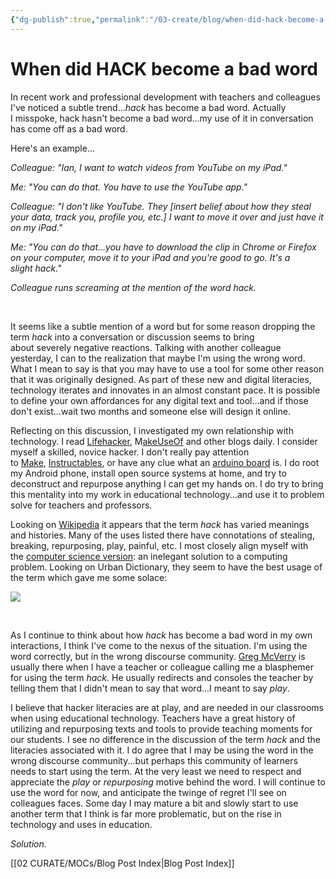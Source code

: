 ```yaml
---
{"dg-publish":true,"permalink":"/03-create/blog/when-did-hack-become-a-bad-word/","title":"When did \"HACK\" become a bad word?","tags":["edtech","education","hack","lifehack","technology"]}
---
```


# When did HACK become a bad word

In recent work and professional development with teachers and colleagues I've noticed a subtle trend..._hack_ has become a bad word. Actually I misspoke, hack hasn't become a bad word...my use of it in conversation has come off as a bad word.

Here's an example...

_Colleague: "Ian, I want to watch videos from YouTube on my iPad."_

_Me: "You can do that. You have to use the YouTube app."_

_Colleague: "I don't like YouTube. They \[insert belief about how they steal your data, track you, profile you, etc.\] I want to move it over and just have it on my iPad."_

_Me: "You can do that...you have to download the clip in Chrome or Firefox on your computer, move it to your iPad and you're good to go. It's a slight hack."_

_Colleague runs screaming at the mention of the word hack._

 

It seems like a subtle mention of a word but for some reason dropping the term _hack_ into a conversation or discussion seems to bring about severely negative reactions. Talking with another colleague yesterday, I can to the realization that maybe I'm using the wrong word. What I mean to say is that you may have to use a tool for some other reason that it was originally designed. As part of these new and digital literacies, technology iterates and innovates in an almost constant pace. It is possible to define your own affordances for any digital text and tool...and if those don't exist...wait two months and someone else will design it online.

Reflecting on this discussion, I investigated my own relationship with technology. I read [Lifehacker](http://lifehacker.com/), M[akeUseOf](http://www.makeuseof.com/) and other blogs daily. I consider myself a skilled, novice hacker. I don't really pay attention to [Make](http://blog.makezine.com/home-page-include/), [Instructables](http://www.instructables.com/), or have any clue what an [arduino board](http://www.arduino.cc/) is. I do root my Android phone, install open source systems at home, and try to deconstruct and repurpose anything I can get my hands on. I do try to bring this mentality into my work in educational technology...and use it to problem solve for teachers and professors.

Looking on [Wikipedia](http://en.wikipedia.org/wiki/Hack) it appears that the term _hack_ has varied meanings and histories. Many of the uses listed there have connotations of stealing, breaking, repurposing, play, painful, etc. I most closely align myself with the [computer science version](http://en.wikipedia.org/wiki/Hack_(computer_science)#In_computer_science): an inelegant solution to a computing problem. Looking on Urban Dictionary, they seem to have the best usage of the term which gave me some solace:

[![](images/Urban+Dictionary_+hack.jpg)](http://4.bp.blogspot.com/-vU_cke-FRE0/UCug7Pu6vcI/AAAAAAAAepQ/Y1srF9BlBFo/s1600/Urban+Dictionary_+hack.jpg)

 

As I continue to think about how _hack_ has become a bad word in my own interactions, I think I've come to the nexus of the situation. I'm using the word correctly, but in the wrong discourse community. [Greg McVerry](https://twitter.com/jgmac1106) is usually there when I have a teacher or colleague calling me a blasphemer for using the term _hack_. He usually redirects and consoles the teacher by telling them that I didn't mean to say that word...I meant to say _play_.

I believe that hacker literacies are at play, and are needed in our classrooms when using educational technology. Teachers have a great history of utilizing and repurposing texts and tools to provide teaching moments for our students. I see no difference in the discussion of the term _hack_ and the literacies associated with it. I do agree that I may be using the word in the wrong discourse community...but perhaps this community of learners needs to start using the term. At the very least we need to respect and appreciate the _play_ or _repurposing_ motive behind the word. I will continue to use the word for now, and anticipate the twinge of regret I'll see on colleagues faces. Some day I may mature a bit and slowly start to use another term that I think is far more problematic, but on the rise in technology and uses in education.

_Solution._

[[02 CURATE/MOCs/Blog Post Index\|Blog Post Index]]